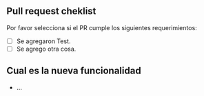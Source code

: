 ## Pull request cheklist

Por favor selecciona si el PR cumple los 
siguientes requerimientos:

- [ ] Se agregaron Test.
- [ ] Se agrego otra cosa.

## Cual es la nueva funcionalidad

- ...
